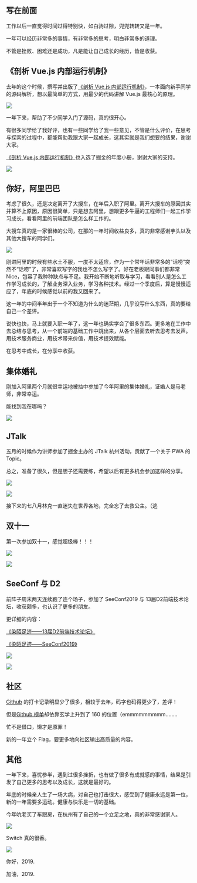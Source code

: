 ## 写在前面

工作以后一直觉得时间过得特别快，如白驹过隙，兜兜转转又是一年。

一年可以经历非常多的事情，有非常多的思考，明白非常多的道理。

不管是挫败、困难还是成功，凡是能让自己成长的经历，皆是收获。


## 《剖析 Vue.js 内部运行机制》

去年的这个时候，撰写并出版了[《剖析 Vue.js 内部运行机制》](https://juejin.im/book/5a36661851882538e2259c0f)，一本面向新手同学的源码解析，想以最简单的方式，用最少的代码讲解 Vue.js 最核心的原理。

![](https://i.loli.net/2018/02/21/5a8d2abcdfbb2.png)

一年下来，帮助了不少同学入门了源码，真的很开心。

有很多同学给了我好评，也有一些同学给了我一些意见，不管是什么评价，在思考与探索的过程中，都能帮助我跟大家一起成长，这其实就是我们想要的结果，谢谢大家。

[《剖析 Vue.js 内部运行机制》](https://juejin.im/book/5a36661851882538e2259c0f)也入选了掘金的年度小册，谢谢大家的支持。

![](https://i.loli.net/2019/01/19/5c42e697163d1.jpg)

## 你好，阿里巴巴

考虑了很久，还是决定离开了大搜车，在年后入职了阿里。离开大搜车的原因其实并算不上原因，原因很简单，只是想去阿里，想跟更多牛逼的工程师们一起工作学习成长，看看阿里的前端团队是怎么样工作的。

大搜车真的是一家很棒的公司，在那的一年时间收益良多，真的非常感谢芋头以及其他大搜车的同学们。

![](https://i.loli.net/2019/01/19/5c42ea0739cfd.jpg)

刚进阿里的时候有些水土不服，一度不太适应，作为一个常年话非常多的“话唠”突然不“话唠”了，非常喜欢写字的我也不怎么写字了。好在老板跟同事们都非常 Nice，包容了我种种缺点与不足。我开始不断地听取与学习，看看别人是怎么工作学习成长的，了解业务深入业务，学习各种技术。经过一个季度后，算是慢慢适应了，年底的时候感觉以前的我又回来了。

这一年的中间半年出于一个不知道为什么的迷茫期，几乎没写什么东西，真的要给自己一个差评。

说快也快，马上就要入职一年了，这一年也确实学会了很多东西。更多地在工作中去总结与思考，从一个前端的基础工作中跳出来，从各个层面去听去思考去发声。用技术服务商业，用技术带来价值，用技术提效赋能。

在思考中成长，在分享中收获。

## 集体婚礼

刚加入阿里两个月就很幸运地被抽中参加了今年阿里的集体婚礼，证婚人是马老师，非常幸运。

能找到我在哪吗？

![](https://i.loli.net/2019/01/19/5c42f5b1b24ce.jpg)

## JTalk

五月的时候作为讲师参加了掘金主办的 JTalk 杭州活动，贡献了一个关于 PWA 的 Topic。

总之，准备了很久，但是胆子还需要练，希望以后有更多机会参加这样的分享。

![](https://i.loli.net/2019/01/19/5c42f642e5b47.jpg)

![](https://i.loli.net/2019/01/19/5c42f64307ede.jpg)

接下来的七八月林克一直迷失在世界各地，完全忘了去救公主。（逃

## 双十一

第一次参加双十一，感觉超级棒！！！

![](https://i.loli.net/2019/01/19/5c42f710c65a7.jpg)

![](https://i.loli.net/2019/01/19/5c42f7c40ec44.jpg)

## SeeConf 与 D2

前阵子周末两天连续跑了连个场子，参加了 SeeConf2019 与 13届D2前端技术论坛，收获颇多，也认识了更多的朋友。

更详细的内容：

[《染陌足迹——13届D2前端技术论坛》](https://github.com/answershuto/Blog/blob/master/blogs/%E6%9F%93%E9%99%8C%E8%B6%B3%E8%BF%B9%E2%80%94%E2%80%9413%E5%B1%8AD2%E5%89%8D%E7%AB%AF%E6%8A%80%E6%9C%AF%E8%AE%BA%E5%9D%9B.MarkDown)

[《染陌足迹——SeeConf2019》](https://github.com/answershuto/Blog/blob/master/blogs/%E6%9F%93%E9%99%8C%E8%B6%B3%E8%BF%B9%E2%80%94%E2%80%94SeeConf2019.MarkDown)

![](https://i.loli.net/2019/01/13/5c3b29108aa3e.jpg)

![](https://i.loli.net/2019/01/05/5c30bf2bb1ded.jpg)

## 社区

[Github](https://github.com/answershuto) 的打卡记录明显少了很多，相较于去年，码字也码得更少了，差评！

但是[Github 榜单](http://githubrank.com/)却依靠玄学上升到了 160 的位置（emmmmmmmmm........

忙不是借口，懒才是原罪！

新的一年立个 Flag，要更多地向社区输出高质量的内容。

## 其他

一年下来，喜忧参半，遇到过很多挫折，也有做了很多有成就感的事情，结果是引发了自己更多的思考以及成长，这就是最好的。

年底的时候亲人生了一场大病，对自己也打击很大，感受到了健康永远是第一位，新的一年需要多运动。健康与快乐是一切的基础。

今年吭老买了车跟房，在杭州有了自己的一个立足之地，真的非常感谢家人。

![](https://i.loli.net/2019/01/19/5c42f710c8f44.jpg)

Switch 真的很香。

![](https://i.loli.net/2019/01/19/5c42f7106749b.jpg)

你好，2019.

加油，2019.